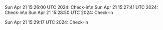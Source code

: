 
Sun Apr 21 15:26:00 UTC 2024: Check-in\n
Sun Apr 21 15:27:41 UTC 2024: Check-in\n
Sun Apr 21 15:28:50 UTC 2024: Check-in

Sun Apr 21 15:29:17 UTC 2024: Check-in

